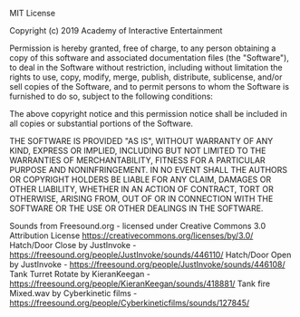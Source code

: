 MIT License

Copyright (c) 2019 Academy of Interactive Entertainment

Permission is hereby granted, free of charge, to any person obtaining a copy
of this software and associated documentation files (the "Software"), to deal
in the Software without restriction, including without limitation the rights
to use, copy, modify, merge, publish, distribute, sublicense, and/or sell
copies of the Software, and to permit persons to whom the Software is
furnished to do so, subject to the following conditions:

The above copyright notice and this permission notice shall be included in all
copies or substantial portions of the Software.

THE SOFTWARE IS PROVIDED "AS IS", WITHOUT WARRANTY OF ANY KIND, EXPRESS OR
IMPLIED, INCLUDING BUT NOT LIMITED TO THE WARRANTIES OF MERCHANTABILITY,
FITNESS FOR A PARTICULAR PURPOSE AND NONINFRINGEMENT. IN NO EVENT SHALL THE
AUTHORS OR COPYRIGHT HOLDERS BE LIABLE FOR ANY CLAIM, DAMAGES OR OTHER
LIABILITY, WHETHER IN AN ACTION OF CONTRACT, TORT OR OTHERWISE, ARISING FROM,
OUT OF OR IN CONNECTION WITH THE SOFTWARE OR THE USE OR OTHER DEALINGS IN THE
SOFTWARE.

Sounds from Freesound.org - licensed under Creative Commons 3.0 Attribution License https://creativecommons.org/licenses/by/3.0/
Hatch/Door Close by JustInvoke - https://freesound.org/people/JustInvoke/sounds/446110/
Hatch/Door Open by JustInvoke - https://freesound.org/people/JustInvoke/sounds/446108/
Tank Turret Rotate by KieranKeegan - https://freesound.org/people/KieranKeegan/sounds/418881/
Tank fire Mixed.wav by Cyberkinetic films - https://freesound.org/people/Cyberkineticfilms/sounds/127845/
